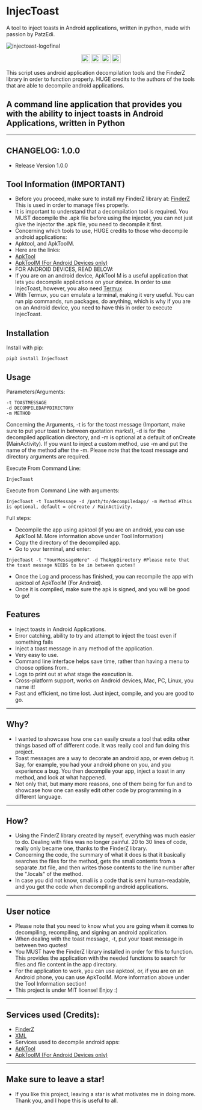 # InjecToast
A tool to inject toasts in Android applications, written in python, made with passion by PatzEdi.

![injectoast-logofinal](https://user-images.githubusercontent.com/116693779/219882646-4178fc5e-585f-4196-8076-093af1694a3b.png)

<p align="center">
	<img src="https://img.shields.io/badge/Creator-PatzEdi-brightgreen"
		height="23">
	<img src="https://img.shields.io/badge/Version-Latest-brightgreen"
		height="23">
	<img src="https://img.shields.io/badge/Name-InjecToast-brightgreen"
		height="23">
	<img src="https://img.shields.io/badge/License-MIT-brightgreen"
		height="23">
</p>

This script uses android application decompilation tools and the FinderZ library in order to function properly. 
HUGE credits to the authors of the tools that are able to decompile android applications.

## **A command line application that provides you with the ability to inject toasts in Android Applications, written in Python** 
____________________________________________________________________________
## **CHANGELOG: 1.0.0**
- Release Version 1.0.0

## **Tool Information (IMPORTANT)**
- Before you proceed, make sure to install my FinderZ library at: [FinderZ](https://pypi.org/project/FinderZ/) This is used in order to manage files properly.
- It is important to understand that a decompilation tool is required. You MUST decompile the .apk file before using the injector, you can not just give the injector the .apk file, you need to decompile it first.
- Concerning which tools to use, HUGE credits to those who decompile android applications:
- Apktool, and ApkToolM.
- Here are the links:
- [ApkTool](https://ibotpeaches.github.io/Apktool/)
- [ApkToolM (For Android Devices only)](https://maximoff.su/apktool/?lang=en)
- FOR ANDROID DEVICES, READ BELOW:
- If you are on an android device, ApkTool M is a useful application that lets you decompile applications on your device. In order to use InjecToast, however, you also need [Termux](https://termux.dev/en/)
- With Termux, you can emulate a terminal, making it very useful. You can run pip commands, run packages, do anything, which is why if you are on an Android device, you need to have this in order to execute InjecToast.

## **Installation**
Install with pip:
```
pip3 install InjecToast
```

## **Usage**
Parameters/Arguments: 
```
-t TOASTMESSAGE
-d DECOMPILEDAPPDIRECTORY
-m METHOD
```
Concerning the Arguments, -t is for the toast message (Important, make sure to put your toast in between quotation marks!), -d is for the decompiled application directory, and -m is optional at a default of onCreate (MainActivity). If you want to inject a custom method, use -m and put the name of the method after the -m. Please note that the toast message and directory arguments are required. 

Execute From Command Line:
```
InjecToast
```
Execute from Command Line with arguments:
```
InjecToast -t ToastMessage -d /path/to/decompiledapp/ -m Method #This is optional, default = onCreate / MainActivity.
```
Full steps:

- Decompile the app using apktool (if you are on android, you can use ApkTool M. More information above under Tool Information)
- Copy the directory of the decompiled app.
- Go to your terminal, and enter:

```
InjecToast -t "YourMessageHere" -d TheAppDirectory #Please note that the toast message NEEDS to be in between quotes!
```

- Once the Log and process has finished, you can recompile the app with apktool of ApkToolM (For Android).
- Once it is compiled, make sure the apk is signed, and you will be good to go!

## **Features**
- Inject toasts in Android Applications.
- Error catching, ability to try and attempt to inject the toast even if something fails
- Inject a toast message in any method of the application.
- Very easy to use.
- Command line interface helps save time, rather than having a menu to choose options from..
- Logs to print out at what stage the execution is.
- Cross-platform support, works on Android devices, Mac, PC, Linux, you name it!
- Fast and efficient, no time lost. Just inject, compile, and you are good to go.
____________________________________________________________________________
## **Why?**
- I wanted to showcase how one can easily create a tool that edits other things based off of different code. It was really cool and fun doing this project. 
- Toast messages are a way to decorate an android app, or even debug it. Say, for example, you had your android phone on you, and you experience a bug. You then decompile your app, inject a toast in any method, and look at what happened. 
- Not only that, but many more reasons, one of them being for fun and to showcase how one can easily edit other code by programming in a different language. 
____________________________________________________________________________
## **How?**
- Using the FinderZ library created by myself, everything was much easier to do. Dealing with files was no longer painful. 20 to 30 lines of code, really only became one, thanks to the FinderZ library. 
- Concerning the code, the summary of what it does is that it basically searches the files for the method, gets the smali contents from a separate .txt file, and then writes those contents to the line number after the ".locals" of the method.
- In case you did not know, smali is a code that is semi human-readable, and you get the code when decompiling android applications.
____________________________________________________________________________
## **User notice**
- Please note that you need to know what you are going when it comes to decompiling, recompiling, and signing an android application.
- When dealing with the toast message, -t, put your toast message in between two quotes!
- You MUST have the FinderZ library installed in order for this to function. This provides the application with the needed functions to search for files and file content in the app directory.
- For the application to work, you can use apktool, or, if you are on an Android phone, you can use ApkToolM. More information above under the Tool Information section!
- This project is under MIT license! Enjoy :)
____________________________________________________________________________
## **Services used (Credits):**
- [FinderZ](https://docs.python.org/3/library/os.html)
- [XML](https://docs.python.org/3/library/xml.dom.minidom.html)
- Services used to decompile android apps:
- [ApkTool](https://ibotpeaches.github.io/Apktool/)
- [ApkToolM (For Android Devices only)](https://maximoff.su/apktool/?lang=en)
____________________________________________________________________________
## **Make sure to leave a star!**
- If you like this project, leaving a star is what motivates me in doing more. Thank you, and I hope this is useful to all.
